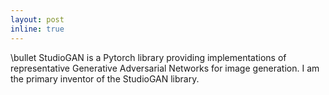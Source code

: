 ```yaml
---
layout: post
inline: true
---
```


\bullet StudioGAN is a Pytorch library providing implementations of representative Generative Adversarial Networks for image generation. I am the primary inventor of the StudioGAN library.